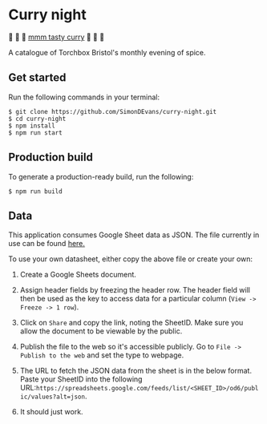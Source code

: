 # Curry night

:curry: :rice: :ramen: [mmm tasty curry](http://playground.torchboxapps.com/curry-night) :ramen: :rice: :curry: 

A catalogue of Torchbox Bristol's monthly evening of spice.

## Get started

Run the following commands in your terminal:

```
$ git clone https://github.com/SimonDEvans/curry-night.git
$ cd curry-night
$ npm install
$ npm run start
```

## Production build

To generate a production-ready build, run the following:

```
$ npm run build
```

## Data

This application consumes Google Sheet data as JSON. The file currently in use can be found [here.](https://docs.google.com/spreadsheets/d/1-5S5IVks0uIem8IlD3IOcf5TKsw5rpUeR2cZqNkf7XQ/edit#gid=0)

To use your own datasheet, either copy the above file or create your own:

1. Create a Google Sheets document.

2. Assign header fields by freezing the header row. The header field will then be used as the key to access data for a particular column (`View -> Freeze -> 1 row`).

3. Click on `Share` and copy the link, noting the SheetID. Make sure you allow the document to be viewable by the public.

4. Publish the file to the web so it's accessible publicly. Go to `File -> Publish to the web` and set the type to webpage.

5. The URL to fetch the JSON data from the sheet is in the below format. Paste your SheetID into the following  URL:`https://spreadsheets.google.com/feeds/list/<SHEET_ID>/od6/public/values?alt=json`.

6. It should just work.
